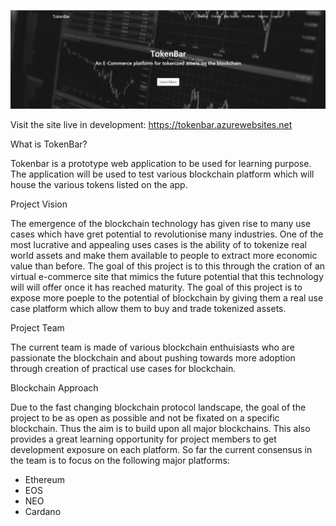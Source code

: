 


![alt text](https://github.com/dintlo/tokenbar/blob/master/readme.png)

Visit the site live in development:
https://tokenbar.azurewebsites.net

What is TokenBar?

Tokenbar is a prototype web application to be used for learning purpose. The application will be used to test various blockchain platform which will house the various tokens listed on the app.

Project Vision

The emergence of the blockchain technology has given rise to many use cases which have gret potential to revolutionise many industries. One of the most lucrative and appealing uses cases is the ability of to tokenize real world assets and make them available to people to extract more economic value than before. The goal of this project is to this through the cration of an virtual e-commerce site that mimics the future potential that this technology will will offer once it has reached maturity. The goal of this project is to expose more poeple to the potential of blockchain by giving them a real use case platform which allow them to buy and trade tokenized assets.

Project Team

The current team is made of various blockchain enthuisiasts who are passionate the blockchain and about pushing towards more adoption through creation of practical use cases for blockchain.

Blockchain Approach

Due to the fast changing blockchain protocol landscape, the goal of the project to be as open as possible and not be fixated on a specific blockchain. Thus the aim is to build upon all major blockchains. This also provides a great learning opportunity for project members to get development exposure on each platform. So far the current consensus in the team is to focus on the following major platforms:

- Ethereum
- EOS
- NEO
- Cardano



